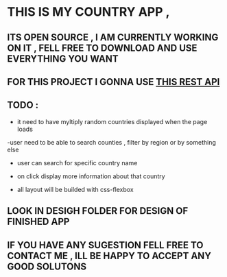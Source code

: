 # THIS IS MY COUNTRY APP , 

## ITS OPEN SOURCE , I AM CURRENTLY WORKING ON IT , FELL FREE TO DOWNLOAD AND USE EVERYTHING YOU WANT

## FOR THIS PROJECT I GONNA USE [THIS REST API](https://restcountries.eu/#api-endpoints-all)

## TODO :

- it need to have myltiply random countries displayed when the page loads

-user need to be able to search counties , filter by region or by something else

- user can search for specific country name

- on click display more information about that country 

- all layout will be builded with css-flexbox

## LOOK IN DESIGH FOLDER FOR DESIGN OF FINISHED APP

## IF YOU HAVE ANY SUGESTION FELL FREE TO CONTACT ME , ILL BE HAPPY TO ACCEPT ANY GOOD SOLUTONS 
